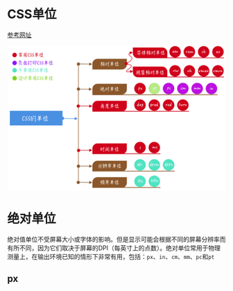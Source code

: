# CSS单位

[参考网址](https://www.w3cplus.com/css/css-values-and-units.html)

![](../images/css_unit.png)

# 绝对单位

绝对值单位不受屏幕大小或字体的影响。但是显示可能会根据不同的屏幕分辨率而有所不同，因为它们取决于屏幕的DPI（每英寸上的点数）。绝对单位常用于物理测量上，在输出环境已知的情形下非常有用，包括：`px`、`in`、`cm`、`mm`、`pc`和`pt`

## px

